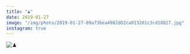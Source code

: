 ```yaml
---
title: "♟"
date: 2019-01-27
image: "/img/photo/2019-01-27-89a736ea4982d02ca013201c3cd18027.jpg"
instagram: true
---
```


![♟](/img/photo/2019-01-27-89a736ea4982d02ca013201c3cd18027.jpg)
